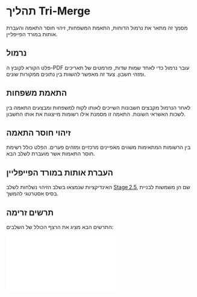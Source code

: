 # תהליך Tri-Merge

מסמך זה מתאר את נרמול הדוחות, התאמת המשפחות, זיהוי חוסר התאמה והעברת אותות במורד הפייפליין.

## נרמול
פלט הקורא לקובץ ה-PDF עובר נרמול כדי לאחד שמות שדות, פורמטים של תאריכים ומזהי חשבון. צעד זה מאפשר להשוות בין נתונים ממקורות שונים.

## התאמת משפחות
לאחר הנרמול מקבצים חשבונות השייכים לאותו לקוח למשפחות ומבצעים התאמה בין לשכות האשראי השונות. התאמה זו מסמנת אילו רשומות מייצגות את אותו החשבון.

## זיהוי חוסר התאמה
בין הרשומות המתאימות משווים מאפיינים מרכזיים ומזהים פערים. הפלט כולל רשימת חוסר התאמות אשר מועברת לשלב הבא.

## העברת אותות במורד הפייפליין
האינדיקציות שנמצאו בשלב הזיהוי נשלחות לשלב [Stage 2.5](../STAGE_2_5.md), שם הן משמשות לבניית בסיס אסטרטגי להמשך.

## תרשים זרימה
התרשים הבא מציג את הרצף הכולל של השלבים:

![תרשים הזרימה](flow.mmd)
